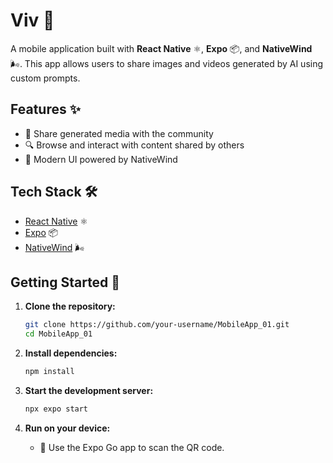 # Viv 🚀

A mobile application built with **React Native** ⚛️, **Expo** 📦, and **NativeWind** 🌬️. This app allows users to share images and videos generated by AI using custom prompts.

## Features ✨

- 🤝 Share generated media with the community
- 🔍 Browse and interact with content shared by others
- 🎨 Modern UI powered by NativeWind

## Tech Stack 🛠️

- [React Native](https://reactnative.dev/) ⚛️
- [Expo](https://expo.dev/) 📦
- [NativeWind](https://www.nativewind.dev/) 🌬️

## Getting Started 🚦

1. **Clone the repository:**  
   ```bash
   git clone https://github.com/your-username/MobileApp_01.git
   cd MobileApp_01
   ```

2. **Install dependencies:**  
   ```bash
   npm install
   ```

3. **Start the development server:**  
   ```bash
   npx expo start
   ```

4. **Run on your device:**  
   - 📱 Use the Expo Go app to scan the QR code.
